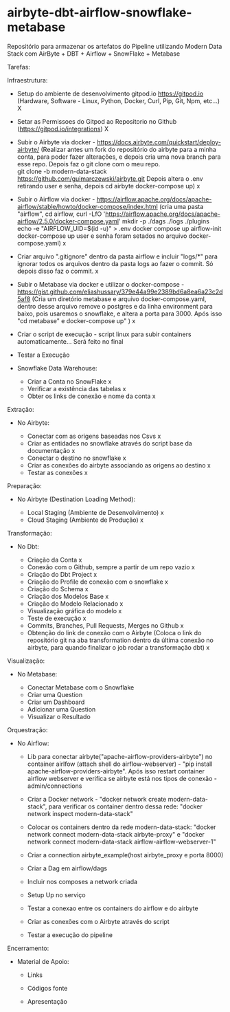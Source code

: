 # airbyte-dbt-airflow-snowflake-metabase
Repositório para armazenar os artefatos do Pipeline utilizando Modern Data Stack com AirByte + DBT + Airflow + SnowFlake + Metabase


Tarefas:

Infraestrutura:

- Setup do ambiente de desenvolvimento gitpod.io https://gitpod.io (Hardware, Software - Linux, Python, Docker, Curl, Pip, Git, Npm, etc...) X

- Setar as Permissoes do Gitpod ao Repositorio no Github (https://gitpod.io/integrations) X

- Subir o Airbyte via docker - https://docs.airbyte.com/quickstart/deploy-airbyte/ (Realizar antes um fork do repositório do airbyte para a minha conta, para poder fazer alterações, e depois cria uma nova branch para esse repo. Depois faz o git clone com o meu repo.  
git clone -b modern-data-stack https://github.com/guimarczewski/airbyte.git 
Depois altera o .env retirando user e senha, depois 
cd airbyte
docker-compose up) x

- Subir o Airflow via docker - https://airflow.apache.org/docs/apache-airflow/stable/howto/docker-compose/index.html (cria uma pasta "airflow", 
cd airflow, curl -LfO 'https://airflow.apache.org/docs/apache-airflow/2.5.0/docker-compose.yaml'
mkdir -p ./dags ./logs ./plugins
echo -e "AIRFLOW_UID=$(id -u)" > .env
docker compose up airflow-init
docker-compose up
user e senha foram setados no arquivo docker-compose.yaml) x

- Criar arquivo ".gitignore" dentro da pasta airflow e incluir "logs/*" para ignorar todos os arquivos dentro da pasta logs ao fazer o commit. Só depois disso faz o commit. x

- Subir o Metabase via docker e utilizar o docker-compose - https://gist.github.com/eliashussary/379e44a99e2389bd6a8ea6a23c2d5af8 (Cria um diretório metabase e arquivo docker-compose.yaml, dentro desse arquivo remove o postgres e da linha environment para baixo, pois usaremos o snowflake, e altera a porta para 3000. Após isso "cd metabase" e docker-compose up" ) x

- Criar o script de execução - script linux para subir containers automaticamente... Será feito no final

- Testar a Execução

- Snowflake Data Warehouse:
    
    - Criar a Conta no SnowFlake x
    - Verificar a existência das tabelas x
    - Obter os links de conexão e nome da conta x


Extração:

- No Airbyte:

    - Conectar com as origens baseadas nos Csvs x
    - Criar as entidades no snowflake através do script base da documentação x
    - Conectar o destino no snowflake x
    - Criar as conexões do airbyte associando as origens ao destino x
    - Testar as conexões x


Preparação:

- No Airbyte (Destination Loading Method):

    - Local Staging (Ambiente de Desenvolvimento) x
    - Cloud Staging (Ambiente de Produção) x


Transformação:

- No Dbt:

    - Criação da Conta x
    - Conexão com o Github, sempre a partir de um repo vazio x
    - Criação do Dbt Project x
    - Criação do Profile de conexão com o snowflake x
    - Criação do Schema x
    - Criação dos Modelos Base x
    - Criação do Modelo Relacionado x
    - Visualização gráfica do modelo x
    - Teste de execução x
    - Commits, Branches, Pull Requests, Merges no Github x
    - Obtenção do link de conexão com o Airbyte (Coloca o link do repositório git na aba transformation dentro da última conexão no airbyte, para quando finalizar o job rodar a transformação dbt) x


Visualização:

- No Metabase:

    - Conectar Metabase com o Snowflake 
    - Criar uma Question  
    - Criar um Dashboard 
    - Adicionar uma Question 
    - Visualizar o Resultado  


Orquestração:

- No Airflow:

    - Lib para conectar airbyte("apache-airflow-providers-airbyte") no container airlfow (attach shell do airflow-webserver)  - "pip install apache-airflow-providers-airbyte". Após isso restart container airflow webserver e verifica se airbyte está nos tipos de conexão - admin/connections

    - Criar a Docker network  - "docker network create modern-data-stack", para verificar os container dentro dessa rede: "docker network inspect modern-data-stack"

    - Colocar os containers dentro da rede modern-data-stack: "docker network connect modern-data-stack airbyte-proxy" e "docker network connect modern-data-stack airflow-airflow-webserver-1"

    - Criar a connection airbyte_example(host airbyte_proxy e porta 8000)

    - Criar a Dag em airflow/dags

    - Incluir nos composes a network criada

    - Setup Up no serviço

    - Testar a conexao entre os containers do airflow e do airbyte

    - Criar as conexões com o Airbyte através do script  

    - Testar a execução do pipeline  


Encerramento:

- Material de Apoio:

    - Links 

    - Códigos fonte

    - Apresentação
	